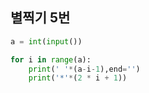 ## 별찍기 5번

```python
a = int(input())

for i in range(a):
    print(' '*(a-i-1),end='')
    print('*'*(2 * i + 1))
```
